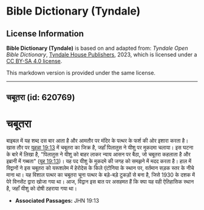 # Bible Dictionary (Tyndale)

## License Information

**Bible Dictionary (Tyndale)** is based on and adapted from: _Tyndale Open Bible Dictionary_, [Tyndale House Publishers](https://tyndaleopenresources.com/), 2023, which is licensed under a [CC BY-SA 4.0 license](https://creativecommons.org/licenses/by-sa/4.0/legalcode.en).

This markdown version is provided under the same license.



--------------------------------

## चबूतरा (id: 620769)

चबूतरा
======

बाइबल में यह शब्द दस बार आता है और आमतौर पर मंदिर के पत्थर के फर्श की ओर इशारा करता है। खास तौर पर [यूहन्ना 19:13](https://ref.ly/John19:13) में चबूतरा का जिक्र है, जहाँ पिलातुस ने यीशु पर मुकदमा चलाया। इस घटना के बारे में लिखा है, "पिलातुस ने यीशु को बाहर लाकर न्याय आसन पर बैठा, जो चबूतरा कहलाता है और इब्रानी में गब्बता" ([यूह 19:13](https://ref.ly/John19:13))। यह पद यीशु के मुकदमे की जगह को समझने में मदद करता है। हाल में विद्वानों ने इस चबूतरा को यरूशलेम में हेरोदेस के किले एंटोनिया के स्थान पर, वर्तमान सड़क स्तर के नीचे माना था। यह विशाल पत्थर का चबूतरा चूना पत्थर के बड़े\-बड़े टुकड़ों से बना है, जिसे 1930 के दशक में पेरे विनसेंट द्वारा खोजा गया था। आज, विद्वान इस बात पर असहमत हैं कि क्या यह वही ऐतिहासिक स्थान है, जहाँ यीशु को दोषी ठहराया गया था।

* **Associated Passages:** JHN 19:13

